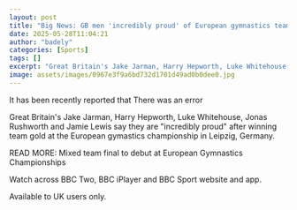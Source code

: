 ```yaml
---
layout: post
title: "Big News: GB men 'incredibly proud' of European gymnastics team gold"
date: 2025-05-28T11:04:21
author: "badely"
categories: [Sports]
tags: []
excerpt: "Great Britain's Jake Jarman, Harry Hepworth, Luke Whitehouse, Jonas Rushworth and Jamie Lewis say they are 'incredibly proud' after winning team gold "
image: assets/images/0967e3f9a6bd732d1701d49ad0b0dee0.jpg
---
```


It has been recently reported that There was an error

Great Britain's Jake Jarman, Harry Hepworth, Luke Whitehouse, Jonas Rushworth and Jamie Lewis say they are "incredibly proud" after winning team gold at the European gymastics championship in Leipzig, Germany.

READ MORE: Mixed team final to debut at European Gymnastics Championships

Watch across BBC Two, BBC iPlayer and BBC Sport website and app.

Available to UK users only.

